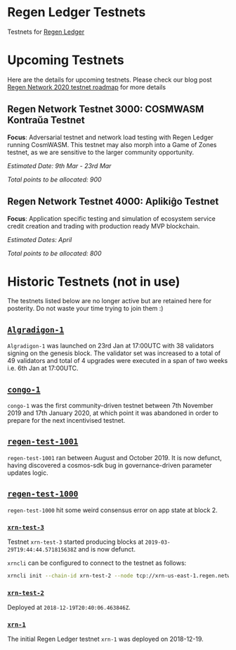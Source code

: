 # Regen Ledger Testnets

Testnets for [Regen Ledger](https://github.com/regen-network/regen-ledger)

# Upcoming Testnets

Here are the details for upcoming testnets. Please check our blog post [Regen Network 2020 testnet roadmap](https://link.medium.com/vVBNDosMr4) for more details

## Regen Network Testnet 3000: COSMWASM Kontraŭa Testnet

**Focus**: Adversarial testnet and network load testing with Regen Ledger running CosmWASM. This testnet may also morph into a Game of Zones testnet, as we are sensitive to the larger community opportunity.

*Estimated Date: 9th Mar - 23rd Mar*

*Total points to be allocated: 900*

## Regen Network Testnet 4000: Aplikiĝo Testnet

**Focus**: Application specific testing and simulation of ecosystem service credit creation and trading with production ready MVP blockchain.

*Estimated Dates: April*

*Total points to be allocated: 800*

# Historic Testnets (not in use)

The testnets listed below are no longer active but are retained here for posterity. Do not waste your time trying to join them :)

## [`Algradigon-1`](https://github.com/vitwit/testnets/tree/modifications/archive/algradigon-1)

`Algradigon-1` was launched on 23rd Jan at 17:00UTC with 38 validators signing on the genesis block. The validator set was increased to a total of 49 validators and total of 4 upgrades were executed in a span of two weeks i.e. 6th Jan at 17:00UTC.

## [`congo-1`](https://github.com/vitwit/testnets/tree/modifications/archive/congo-1)

`congo-1` was the first community-driven testnet between 7th November 2019 and 17th January 2020, at which point it was abandoned in order to prepare for the next incentivised testnet.

## [`regen-test-1001`](https://github.com/vitwit/testnets/tree/modifications/archive/regen-test-1001)

`regen-test-1001` ran between August and October 2019. It is now defunct, having discovered a cosmos-sdk bug in governance-driven parameter updates logic.

## [`regen-test-1000`](https://github.com/vitwit/testnets/tree/modifications/archive/regen-test-1000)

`regen-test-1000` hit some weird consensus error on app state at block 2.

### [`xrn-test-3`](https://github.com/vitwit/testnets/tree/modifications/archive/xrn-test-3)

Testnet `xrn-test-3` started producing blocks at `2019-03-29T19:44:44.571815638Z` and is now defunct.


`xrncli` can be configured to connect to the testnet as follows:

```sh
xrncli init --chain-id xrn-test-2 --node tcp://xrn-us-east-1.regen.network:26657
```

### [`xrn-test-2`](https://github.com/vitwit/testnets/tree/modifications/archive/xrn-test-2)

Deployed at `2018-12-19T20:40:06.463846Z`.

### [`xrn-1`](https://github.com/vitwit/testnets/tree/modifications/archive/xrn-1)

The initial Regen Ledger testnet `xrn-1` was deployed on 2018-12-19.

```
